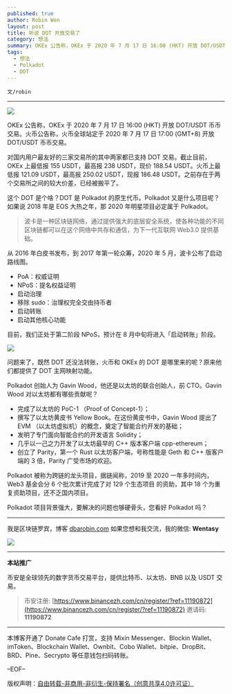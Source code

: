 ```yaml
---
published: true
author: Robin Wen
layout: post
title: 听说 DOT 开放交易了
category: 想法
summary: OKEx 公告称，OKEx 于 2020 年 7 月 17 日 16:00 (HKT) 开放 DOT/USDT 币币交易。火币公告称，火币全球站定于 2020 年 7 月 17 日 17:00 (GMT+8) 开放 DOT/USDT 币币交易。olkadot 被称为跨链的龙头项目，据链闻称，2019 至 2020 一年多时间内，Web3 基金会分 6 个批次累计完成了对 129 个生态项目 的资助，其中 18 个为重复资助项目，还不乏国内项目。Polkadot 项目背景强大，要解决的问题也够硬骨头，您看好 Polkadot 吗？
tags:
  - 想法
  - Polkadot
  - DOT
---
```


`文/robin`

***

![](https://cdn.dbarobin.com/di8gnly.png)

OKEx 公告称，OKEx 于 2020 年 7 月 17 日 16:00 (HKT) 开放 DOT/USDT 币币交易。火币公告称，火币全球站定于 2020 年 7 月 17 日 17:00 (GMT+8) 开放 DOT/USDT 币币交易。

对国内用户最友好的三家交易所的其中两家都已支持 DOT 交易。截止目前，OKEx 上最低报 155 USDT，最高报 238 USDT，现价 188.54 USDT。火币上最低报 121.09 USDT，最高报 250.02 USDT，现报 186.48 USDT。之前存在于两个交易所之间的较大价差，已经被搬平了。

这个 DOT 是个啥？DOT 是 Polkadot 的原生代币。Polkadot 又是什么项目呢？如果说 2018 年是 EOS 大热之年，那 2020 年明星项目必定属于 Polkadot。

> 波卡是一种区块链网络，通过提供强大的底层安全系统，使各种功能的不同区块链都可以在这个网络中共存和通信，为下一代互联网 Web3.0 提供基础。

从 2016 年白皮书发布，到 2017 年第一轮众筹，2020 年 5 月，波卡公布了启动路线图。

* PoA：权威证明
* NPoS：提名权益证明
* 启动治理
* 移除 sudo：治理权完全交由持币者
* 启动转账
* 启动其他核心功能

目前，我们正处于第二阶段 NPoS，预计在 8 月中旬将进入「启动转账」阶段。

![](https://cdn.dbarobin.com/or28l7t.png)

问题来了，既然 DOT 还没法转账，火币和 OKEx 的 DOT 是哪里来的呢？原来他们都提供了 DOT 主网映射功能。

Polkadot 创始人为 Gavin Wood，他还是以太坊的联合创始人，前 CTO。Gavin Wood 对以太坊都有哪些贡献呢？

* 完成了以太坊的 PoC-1 （Proof of Concept-1）；
* 撰写了以太坊黄皮书 Yellow Book。在这份黄皮书中，Gavin Wood 提出了 EVM （以太坊虚拟机）的概念，奠定了智能合约开发的基础；
* 发明了专门面向智能合约的开发语言 Solidity；
* 几乎以一己之力开发了以太坊最早的 C++ 版本客户端 cpp-ethereum；
* 创立了 Parity，第一个 Rust 以太坊客户端，号称性能是 Geth 和 C++ 版客户端的 3 倍，Parity 广受市场的欢迎。

Polkadot 被称为跨链的龙头项目，据链闻称，2019 至 2020 一年多时间内，Web3 基金会分 6 个批次累计完成了对 129 个生态项目 的资助，其中 18 个为重复资助项目，还不乏国内项目。

Polkadot 项目背景强大，要解决的问题也够硬骨头，您看好 Polkadot 吗？

***

我是区块链罗宾，博客 [dbarobin.com](https://dbarobin.com/)
如果您想和我交流，我的微信: **Wentasy**

![](https://cdn.dbarobin.com/v4yywe2.png)

***

**本站推广**

币安是全球领先的数字货币交易平台，提供比特币、以太坊、BNB 以及 USDT 交易。

> 币安注册: [https://www.binancezh.com/cn/register/?ref=11190872](https://www.binancezh.com/cn/register/?ref=11190872)
> 邀请码: **11190872**

***

本博客开通了 Donate Cafe 打赏，支持 Mixin Messenger、Blockin Wallet、imToken、Blockchain Wallet、Ownbit、Cobo Wallet、bitpie、DropBit、BRD、Pine、Secrypto 等任意钱包扫码转账。

<center>
    <div class="--donate-button"
         data-button-id="f8b9df0d-af9a-460d-8258-d3f435445075"
    ></div>
</center>

–EOF–

版权声明：[自由转载-非商用-非衍生-保持署名（创意共享4.0许可证）](http://creativecommons.org/licenses/by-nc-nd/4.0/deed.zh)